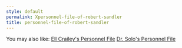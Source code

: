 ```yaml
---
style: default
permalink: Xpersonnel-file-of-robert-sandler
title: personnel-file-of-robert-sandler
---
```

You may also like:
[Ell Crailey's Personnel File](http://scp-wiki.net/ell-crailey-s-personnel-file)
[Dr. Solo's Personnel File](http://scp-wiki.net/dr-solo-s-personnel-file)